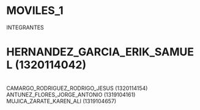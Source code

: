 # MOVILES_1
INTEGRANTES


<h1>HERNANDEZ_GARCIA_ERIK_SAMUEL (1320114042)</h1><br>
CAMARGO_RODRIGUEZ_RODRIGO_JESUS (1320114154)
ANTUNEZ_FLORES_JORGE_ANTONIO (1319104161)
MUJICA_ZARATE_KAREN_ALI (1319104657)
